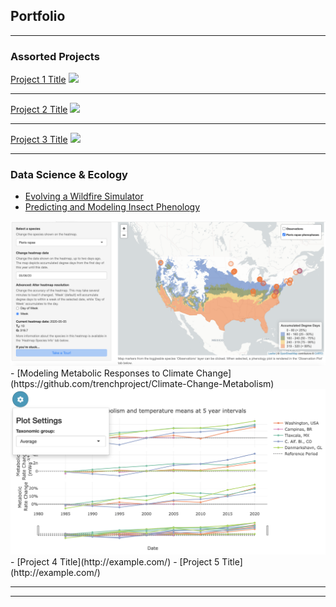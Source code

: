 ## Portfolio

---

### Assorted Projects 

[Project 1 Title](/sample_page)
<img src="images/dummy_thumbnail.jpg?raw=true"/>

---
[Project 2 Title](/pdf/sample_presentation.pdf)
<img src="images/dummy_thumbnail.jpg?raw=true"/>

---
[Project 3 Title](http://example.com/)
<img src="images/dummy_thumbnail.jpg?raw=true"/>

---

### Data Science & Ecology

- [Evolving a Wildfire Simulator](http://example.com/)
- [Predicting and Modeling Insect Phenology](https://github.com/icaruso21/Insect-Phenology-Forecaster)
<img src="images/insect-phenology-heatmap.png?raw=true"/>
- [Modeling Metabolic Responses to Climate Change](https://github.com/trenchproject/Climate-Change-Metabolism)
<img src="images/climate-metabolism.png?raw=true"/>
- [Project 4 Title](http://example.com/)
- [Project 5 Title](http://example.com/)

---




---


